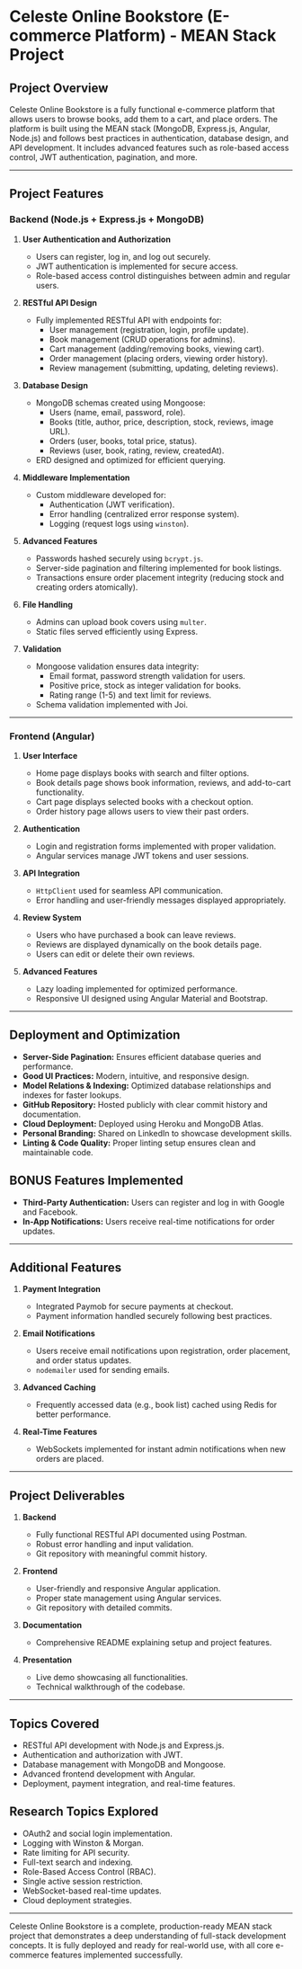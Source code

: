 # Celeste Online Bookstore (E-commerce Platform) - MEAN Stack Project

## Project Overview
Celeste Online Bookstore is a fully functional e-commerce platform that allows users to browse books, add them to a cart, and place orders. The platform is built using the MEAN stack (MongoDB, Express.js, Angular, Node.js) and follows best practices in authentication, database design, and API development. It includes advanced features such as role-based access control, JWT authentication, pagination, and more.

---

## Project Features

### Backend (Node.js + Express.js + MongoDB)
1. **User Authentication and Authorization**
   - Users can register, log in, and log out securely.
   - JWT authentication is implemented for secure access.
   - Role-based access control distinguishes between admin and regular users.

2. **RESTful API Design**
   - Fully implemented RESTful API with endpoints for:
     - User management (registration, login, profile update).
     - Book management (CRUD operations for admins).
     - Cart management (adding/removing books, viewing cart).
     - Order management (placing orders, viewing order history).
     - Review management (submitting, updating, deleting reviews).

3. **Database Design**
   - MongoDB schemas created using Mongoose:
     - Users (name, email, password, role).
     - Books (title, author, price, description, stock, reviews, image URL).
     - Orders (user, books, total price, status).
     - Reviews (user, book, rating, review, createdAt).
   - ERD designed and optimized for efficient querying.

4. **Middleware Implementation**
   - Custom middleware developed for:
     - Authentication (JWT verification).
     - Error handling (centralized error response system).
     - Logging (request logs using `winston`).

5. **Advanced Features**
   - Passwords hashed securely using `bcrypt.js`.
   - Server-side pagination and filtering implemented for book listings.
   - Transactions ensure order placement integrity (reducing stock and creating orders atomically).

6. **File Handling**
   - Admins can upload book covers using `multer`.
   - Static files served efficiently using Express.

7. **Validation**
   - Mongoose validation ensures data integrity:
     - Email format, password strength validation for users.
     - Positive price, stock as integer validation for books.
     - Rating range (1-5) and text limit for reviews.
   - Schema validation implemented with Joi.

---

### Frontend (Angular)
1. **User Interface**
   - Home page displays books with search and filter options.
   - Book details page shows book information, reviews, and add-to-cart functionality.
   - Cart page displays selected books with a checkout option.
   - Order history page allows users to view their past orders.

2. **Authentication**
   - Login and registration forms implemented with proper validation.
   - Angular services manage JWT tokens and user sessions.

3. **API Integration**
   - `HttpClient` used for seamless API communication.
   - Error handling and user-friendly messages displayed appropriately.

4. **Review System**
   - Users who have purchased a book can leave reviews.
   - Reviews are displayed dynamically on the book details page.
   - Users can edit or delete their own reviews.

5. **Advanced Features**
   - Lazy loading implemented for optimized performance.
   - Responsive UI designed using Angular Material and Bootstrap.

---

## Deployment and Optimization
- **Server-Side Pagination:** Ensures efficient database queries and performance.
- **Good UI Practices:** Modern, intuitive, and responsive design.
- **Model Relations & Indexing:** Optimized database relationships and indexes for faster lookups.
- **GitHub Repository:** Hosted publicly with clear commit history and documentation.
- **Cloud Deployment:** Deployed using Heroku and MongoDB Atlas.
- **Personal Branding:** Shared on LinkedIn to showcase development skills.
- **Linting & Code Quality:** Proper linting setup ensures clean and maintainable code.

## BONUS Features Implemented
- **Third-Party Authentication:** Users can register and log in with Google and Facebook.
- **In-App Notifications:** Users receive real-time notifications for order updates.

---

## Additional Features
1. **Payment Integration**
   - Integrated Paymob for secure payments at checkout.
   - Payment information handled securely following best practices.

2. **Email Notifications**
   - Users receive email notifications upon registration, order placement, and order status updates.
   - `nodemailer` used for sending emails.

3. **Advanced Caching**
   - Frequently accessed data (e.g., book list) cached using Redis for better performance.

4. **Real-Time Features**
   - WebSockets implemented for instant admin notifications when new orders are placed.

---

## Project Deliverables
1. **Backend**
   - Fully functional RESTful API documented using Postman.
   - Robust error handling and input validation.
   - Git repository with meaningful commit history.

2. **Frontend**
   - User-friendly and responsive Angular application.
   - Proper state management using Angular services.
   - Git repository with detailed commits.

3. **Documentation**
   - Comprehensive README explaining setup and project features.

4. **Presentation**
   - Live demo showcasing all functionalities.
   - Technical walkthrough of the codebase.

---

## Topics Covered
- RESTful API development with Node.js and Express.js.
- Authentication and authorization with JWT.
- Database management with MongoDB and Mongoose.
- Advanced frontend development with Angular.
- Deployment, payment integration, and real-time features.

## Research Topics Explored
- OAuth2 and social login implementation.
- Logging with Winston & Morgan.
- Rate limiting for API security.
- Full-text search and indexing.
- Role-Based Access Control (RBAC).
- Single active session restriction.
- WebSocket-based real-time updates.
- Cloud deployment strategies.

---

Celeste Online Bookstore is a complete, production-ready MEAN stack project that demonstrates a deep understanding of full-stack development concepts. It is fully deployed and ready for real-world use, with all core e-commerce features implemented successfully.

